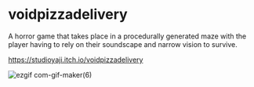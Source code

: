 # voidpizzadelivery
A horror game that takes place in a procedurally generated maze with the player having to rely on their soundscape and narrow vision to survive.

https://studioyaji.itch.io/voidpizzadelivery  
  
![ezgif com-gif-maker(6)](https://user-images.githubusercontent.com/111236045/211513500-5cdb038f-7f9a-435b-84de-d4fad52f349c.gif)

